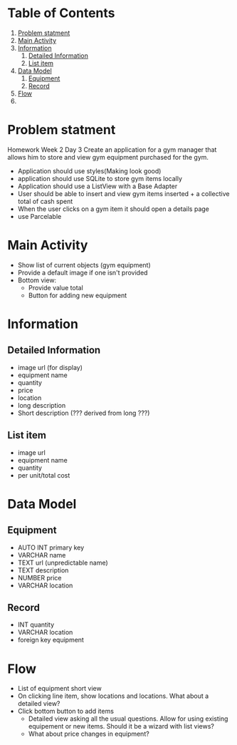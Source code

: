 
# Table of Contents

1.  [Problem statment](#orgf9f08bd)
2.  [Main Activity](#org0af04e3)
3.  [Information](#org38ff695)
    1.  [Detailed Information](#org2bd59f2)
    2.  [List item](#orgbc6714b)
4.  [Data Model](#org53b096b)
    1.  [Equipment](#org00a0c4b)
    2.  [Record](#org3ba3896)
5.  [Flow](#org179426c)
6.  [](#org9660b57)


<a id="orgf9f08bd"></a>

# Problem statment

Homework Week 2 Day 3 Create an application for a gym manager that allows him
to store and view gym equipment purchased for the gym.

-   Application should use styles(Making look good)
-   application should use SQLite to store gym items locally
-   Application should use a ListView with a Base Adapter
-   User should be able to insert and view gym items inserted + a collective
    total of cash spent
-   When the user clicks on a gym item it should open a details page
-   use Parcelable


<a id="org0af04e3"></a>

# Main Activity

-   Show list of current objects (gym equipment)
-   Provide a default image if one isn't provided
-   Bottom view:
    -   Provide value total
    -   Button for adding new equipment


<a id="org38ff695"></a>

# Information


<a id="org2bd59f2"></a>

## Detailed Information

-   image url (for display)
-   equipment name
-   quantity
-   price
-   location
-   long description
-   Short description (??? derived from long ???)


<a id="orgbc6714b"></a>

## List item

-   image url
-   equipment name
-   quantity
-   per unit/total cost


<a id="org53b096b"></a>

# Data Model


<a id="org00a0c4b"></a>

## Equipment

-   AUTO INT primary key
-   VARCHAR name
-   TEXT url (unpredictable name)
-   TEXT description
-   NUMBER price
-   VARCHAR location


<a id="org3ba3896"></a>

## Record

-   INT quantity
-   VARCHAR location
-   foreign key equipment


<a id="org179426c"></a>

# Flow

-   List of equipment short view
-   On clicking line item, show locations and locations. What about a detailed
    view?
-   Click bottom button to add items
    -   Detailed view asking all the usual questions. Allow for using existing
        equipement or new items. Should it be a wizard with list views?
    -   What about price changes in equipment?


<a id="org9660b57"></a>

# 

